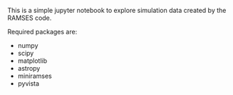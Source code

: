This is a simple jupyter notebook to explore simulation data created by the RAMSES code. 

Required packages are:
- numpy
- scipy
- matplotlib
- astropy
- miniramses
- pyvista
